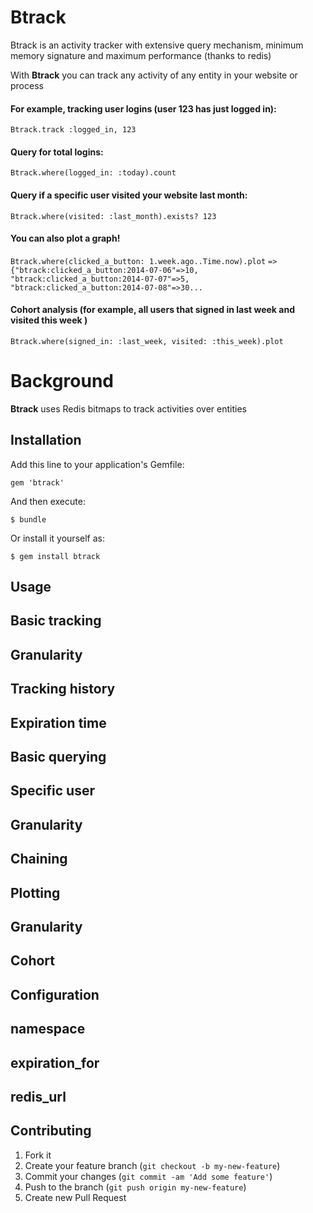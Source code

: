 # Btrack

Btrack is an activity tracker with extensive query mechanism, minimum memory signature and maximum performance (thanks to redis)

With **Btrack** you can track any activity of any entity in your website or process

#### For example, tracking user logins (user 123 has just logged in):
`Btrack.track :logged_in, 123`

#### Query for total logins:
`Btrack.where(logged_in: :today).count`

#### Query if a specific user visited your website last month:
`Btrack.where(visited: :last_month).exists? 123`

#### You can also plot a graph!
`Btrack.where(clicked_a_button: 1.week.ago..Time.now).plot`
`=> {"btrack:clicked_a_button:2014-07-06"=>10, "btrack:clicked_a_button:2014-07-07"=>5, "btrack:clicked_a_button:2014-07-08"=>30...`

#### Cohort analysis (for example, all users that signed in last week and visited this week )
`Btrack.where(signed_in: :last_week, visited: :this_week).plot`

# Background
**Btrack** uses Redis bitmaps to track activities over entities


## Installation

Add this line to your application's Gemfile:

    gem 'btrack'

And then execute:

    $ bundle

Or install it yourself as:

    $ gem install btrack

## Usage

## Basic tracking
## Granularity
## Tracking history
## Expiration time

## Basic querying
## Specific user
## Granularity
## Chaining

## Plotting
## Granularity
## Cohort

## Configuration
## namespace
## expiration_for
## redis_url


## Contributing

1. Fork it
2. Create your feature branch (`git checkout -b my-new-feature`)
3. Commit your changes (`git commit -am 'Add some feature'`)
4. Push to the branch (`git push origin my-new-feature`)
5. Create new Pull Request
